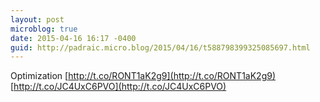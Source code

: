 ```yaml
---
layout: post
microblog: true
date: 2015-04-16 16:17 -0400
guid: http://padraic.micro.blog/2015/04/16/t588798399325085697.html
---
```

Optimization  [http://t.co/RONT1aK2g9](http://t.co/RONT1aK2g9) [http://t.co/JC4UxC6PVO](http://t.co/JC4UxC6PVO)
